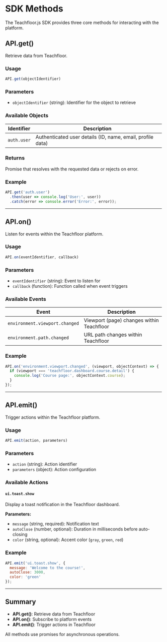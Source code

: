 # SDK Methods

The Teachfloor.js SDK provides three core methods for interacting with the platform.

## API.get()

Retrieve data from Teachfloor.

### Usage

```javascript
API.get(objectIdentifier)
```

### Parameters

- `objectIdentifier` (string): Identifier for the object to retrieve

### Available Objects

| Identifier | Description |
|------------|-------------|
| `auth.user` | Authenticated user details (ID, name, email, profile data) |

### Returns

Promise that resolves with the requested data or rejects on error.

### Example

```javascript
API.get('auth.user')
  .then(user => console.log('User:', user))
  .catch(error => console.error('Error:', error));
```

---

## API.on()

Listen for events within the Teachfloor platform.

### Usage

```javascript
API.on(eventIdentifier, callback)
```

### Parameters

- `eventIdentifier` (string): Event to listen for
- `callback` (function): Function called when event triggers

### Available Events

| Event | Description |
|-------|-------------|
| `environment.viewport.changed` | Viewport (page) changes within Teachfloor |
| `environment.path.changed` | URL path changes within Teachfloor |

### Example

```javascript
API.on('environment.viewport.changed', (viewport, objectContext) => {
  if (viewport === 'teachfloor.dashboard.course.detail') {
    console.log('Course page:', objectContext.course);
  }
});
```

---

## API.emit()

Trigger actions within the Teachfloor platform.

### Usage

```javascript
API.emit(action, parameters)
```

### Parameters

- `action` (string): Action identifier
- `parameters` (object): Action configuration

### Available Actions

#### `ui.toast.show`

Display a toast notification in the Teachfloor dashboard.

**Parameters:**
- `message` (string, required): Notification text
- `autoClose` (number, optional): Duration in milliseconds before auto-closing
- `color` (string, optional): Accent color (`gray`, `green`, `red`)

### Example

```javascript
API.emit('ui.toast.show', {
  message: 'Welcome to the course!',
  autoClose: 3000,
  color: 'green'
});
```

---

## Summary

- **API.get()**: Retrieve data from Teachfloor
- **API.on()**: Subscribe to platform events
- **API.emit()**: Trigger actions in Teachfloor

All methods use promises for asynchronous operations.
